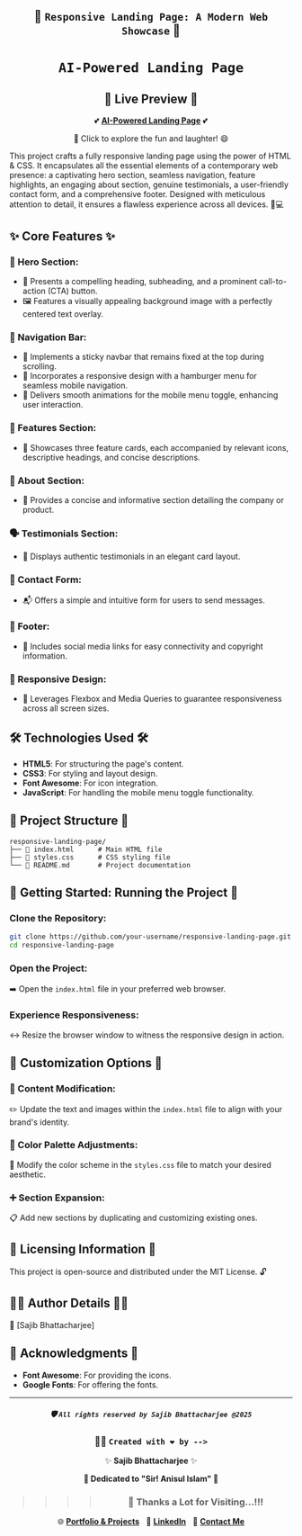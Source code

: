 <div align="center">

## 🌟 `Responsive Landing Page: A Modern Web Showcase` 🌟  



# `AI-Powered Landing Page`

## 🌟 **Live Preview** 🌟

💕 [**AI-Powered Landing Page**](https://landingpage2025.netlify.app/) 💕

🎉 Click to explore the fun and laughter! 😄



</div>

This project crafts a fully responsive landing page using the power of HTML & CSS. It encapsulates all the essential elements of a contemporary web presence: a captivating hero section, seamless navigation, feature highlights, an engaging about section, genuine testimonials, a user-friendly contact form, and a comprehensive footer. Designed with meticulous attention to detail, it ensures a flawless experience across all devices. 📱💻

## ✨ Core Features ✨

### 🦸 Hero Section:

- 📜 Presents a compelling heading, subheading, and a prominent call-to-action (CTA) button.
- 🖼️ Features a visually appealing background image with a perfectly centered text overlay.

### 🧭 Navigation Bar:

- 📌 Implements a sticky navbar that remains fixed at the top during scrolling.
- 🍔 Incorporates a responsive design with a hamburger menu for seamless mobile navigation.
- 💫 Delivers smooth animations for the mobile menu toggle, enhancing user interaction.

### 🌟 Features Section:

- 🎁 Showcases three feature cards, each accompanied by relevant icons, descriptive headings, and concise descriptions.

### 📖 About Section:

- 📝 Provides a concise and informative section detailing the company or product.

### 🗣️ Testimonials Section:

- 💬 Displays authentic testimonials in an elegant card layout.

### 📧 Contact Form:

- 📬 Offers a simple and intuitive form for users to send messages.

### 👣 Footer:

- 🔗 Includes social media links for easy connectivity and copyright information.

### 🔄 Responsive Design:

- 📐 Leverages Flexbox and Media Queries to guarantee responsiveness across all screen sizes.

## 🛠️ Technologies Used 🛠️

- **HTML5**: For structuring the page's content.
- **CSS3**: For styling and layout design.
- **Font Awesome**: For icon integration.
- **JavaScript**: For handling the mobile menu toggle functionality.

## 📂 Project Structure 📂

```
responsive-landing-page/
├── 📄 index.html      # Main HTML file
├── 🎨 styles.css      # CSS styling file
└── 📝 README.md       # Project documentation
```

## 🚀 Getting Started: Running the Project 🚀

### Clone the Repository:

```bash
git clone https://github.com/your-username/responsive-landing-page.git
cd responsive-landing-page
```

### Open the Project:

➡️ Open the `index.html` file in your preferred web browser.

### Experience Responsiveness:

↔️ Resize the browser window to witness the responsive design in action.

## 🎨 Customization Options 🎨

### 📝 Content Modification:

✏️ Update the text and images within the `index.html` file to align with your brand's identity.

### 🌈 Color Palette Adjustments:

🎨 Modify the color scheme in the `styles.css` file to match your desired aesthetic.

### ➕ Section Expansion:

📋 Add new sections by duplicating and customizing existing ones.

## 📜 Licensing Information 📜

This project is open-source and distributed under the MIT License. 🔓

## 🧑‍💻 Author Details 🧑‍💻

👤 [Sajib Bhattacharjee]

## 🙏 Acknowledgments 🙏

- **Font Awesome**: For providing the icons.
- **Google Fonts**: For offering the fonts.

---

<div align="center">

##### 🛡️ `All rights reserved by Sajib Bhattacharjee @2025`

### 👨‍💻 `Created with ❤️ by -->`

✨ **Sajib Bhattacharjee** ✨

**💖 Dedicated to "Sir! Anisul Islam" 💖**

> > > > ### 🙏 Thanks a Lot for Visiting...!!!

🌐 [**Portfolio & Projects**](https://github.com/Sajib-Bhattacharjee)  
💼 [**LinkedIn**](https://www.linkedin.com/in/sajib-bhattacharjee-42682a178/)  
📧 [**Contact Me**](mailto:sajibbhattacjarjee2000@gmail.com)

</div>
